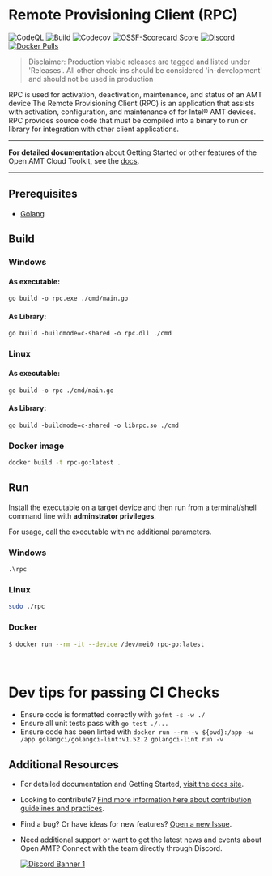 # Remote Provisioning Client (RPC)
![CodeQL](https://img.shields.io/github/actions/workflow/status/open-amt-cloud-toolkit/rpc-go/codeql-analysis.yml?style=for-the-badge&label=CodeQL&logo=github)
![Build](https://img.shields.io/github/actions/workflow/status/open-amt-cloud-toolkit/rpc-go/main.yml?style=for-the-badge&logo=github)
![Codecov](https://img.shields.io/codecov/c/github/open-amt-cloud-toolkit/rpc-go?style=for-the-badge&logo=codecov)
[![OSSF-Scorecard Score](https://img.shields.io/ossf-scorecard/github.com/open-amt-cloud-toolkit/rpc-go?style=for-the-badge&label=OSSF%20Score)](https://api.securityscorecards.dev/projects/github.com/open-amt-cloud-toolkit/rpc-go)
[![Discord](https://img.shields.io/discord/1063200098680582154?style=for-the-badge&label=Discord&logo=discord&logoColor=white&labelColor=%235865F2&link=https%3A%2F%2Fdiscord.gg%2FDKHeUNEWVH)](https://discord.gg/DKHeUNEWVH)
[![Docker Pulls](https://img.shields.io/docker/pulls/intel/oact-rpc-go?style=for-the-badge&logo=docker)](https://hub.docker.com/r/intel/oact-rpc-go)

> Disclaimer: Production viable releases are tagged and listed under 'Releases'. All other check-ins should be considered 'in-development' and should not be used in production

RPC is used for activation, deactivation, maintenance, and status of an AMT device
The Remote Provisioning Client (RPC) is an application that assists with activation, configuration, and maintenance of for Intel® AMT devices. RPC provides source code that must be compiled into a binary to run or library for integration with other client applications.

---

**For detailed documentation** about Getting Started or other features of the Open AMT Cloud Toolkit, see the [docs](https://open-amt-cloud-toolkit.github.io/docs/).

---


## Prerequisites 

- [Golang](https://go.dev/dl/)

## Build

### Windows

#### As executable: 
```
go build -o rpc.exe ./cmd/main.go
```
#### As Library: 
```
go build -buildmode=c-shared -o rpc.dll ./cmd
```

### Linux

#### As executable: 
```
go build -o rpc ./cmd/main.go
```

#### As Library: 
```
go build -buildmode=c-shared -o librpc.so ./cmd   
```
### Docker image

```bash
docker build -t rpc-go:latest .
```

## Run

Install the executable on a target device and then run from a terminal/shell
command line with <b>adminstrator privileges</b>.  

For usage, call the executable with no additional parameters.  

### Windows
```shell
.\rpc
```

### Linux
```bash
sudo ./rpc
```

### Docker
```bash
$ docker run --rm -it --device /dev/mei0 rpc-go:latest
```

<br>

# Dev tips for passing CI Checks

- Ensure code is formatted correctly with `gofmt -s -w ./` 
- Ensure all unit tests pass with `go test ./...`
- Ensure code has been linted with `docker run --rm -v ${pwd}:/app -w /app golangci/golangci-lint:v1.52.2 golangci-lint run -v`

## Additional Resources

- For detailed documentation and Getting Started, [visit the docs site](https://open-amt-cloud-toolkit.github.io/docs).

- Looking to contribute? [Find more information here about contribution guidelines and practices](.\CONTRIBUTING.md).

- Find a bug? Or have ideas for new features? [Open a new Issue](https://github.com/open-amt-cloud-toolkit/rpc-go/issues).

- Need additional support or want to get the latest news and events about Open AMT? Connect with the team directly through Discord.

    [![Discord Banner 1](https://discordapp.com/api/guilds/1063200098680582154/widget.png?style=banner2)](https://discord.gg/DKHeUNEWVH)
